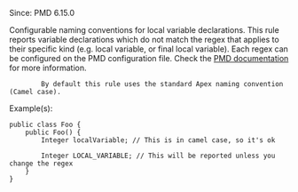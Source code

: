 Since: PMD 6.15.0

Configurable naming conventions for local variable declarations.
            This rule reports variable declarations which do not match the regex that applies to their
            specific kind (e.g. local variable, or final local variable). Each regex can be configured on the PMD configuration file.
Check the [PMD documentation](https://pmd.github.io/pmd-6.55.0/pmd_rules_apex_codestyle.html#localvariablenamingconventions) for more information.

            By default this rule uses the standard Apex naming convention (Camel case).

Example(s):
```
public class Foo {
    public Foo() {
        Integer localVariable; // This is in camel case, so it's ok

        Integer LOCAL_VARIABLE; // This will be reported unless you change the regex
    }
}
```
